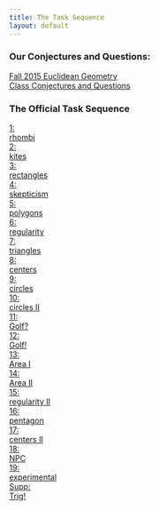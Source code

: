 ```yaml
---
title: The Task Sequence
layout: default
---
```


### Our Conjectures and Questions:

<div class="text-center">
  <a class="btn btn-lg btn-info btn-block" href="{{site.baseurl}}/class/" target="_blank">
    <span class="glyphicon glyphicon-new-window"></span>
    Fall 2015 Euclidean Geometry<br class="visible-xs" /> Class Conjectures and Questions</a>
</div>

### The Official Task Sequence

<div class="row">
<div class="col-xs-6 col-sm-4 col-lg-3 text-center">
  <a class="btn btn-success btn-lg btn-block" href="{{site.baseurl}}/EG_main01.pdf" target="_blank">
    <span class="glyphicon glyphicon-new-window"></span> 1:<br class="visible-xs" /> rhombi</a>
</div>
<div class="col-xs-6 col-sm-4 col-lg-3 text-center">
  <a class="btn btn-default btn-lg btn-block" href="{{site.baseurl}}/EG_main02.pdf" target="_blank">
    <span class="glyphicon glyphicon-new-window"></span> 2:<br class="visible-xs" /> kites</a>
</div>
<div class="col-xs-6 col-sm-4 col-lg-3 text-center">
  <a class="btn btn-default btn-lg btn-block" href="{{site.baseurl}}/EG_main03.pdf" target="_blank">
  <span class="glyphicon glyphicon-new-window"></span> 3:<br class="visible-xs" /> rectangles</a>
</div>
<div class="col-xs-6 col-sm-4 col-lg-3 text-center">
  <a class="btn btn-default btn-lg btn-block" href="{{site.baseurl}}/EG_main04.pdf">
  <span class="glyphicon glyphicon-new-window"></span> 4:<br class="visible-xs" /> skepticism</a>
</div>
<div class="col-xs-6 col-sm-4 col-lg-3 text-center">
  <a class="btn btn-default btn-lg btn-block" href="{{site.baseurl}}/EG_main05.pdf">
  <span class="glyphicon glyphicon-new-window"></span> 5:<br class="visible-xs" /> polygons</a>
</div>
<div class="col-xs-6 col-sm-4 col-lg-3 text-center">
  <a class="btn btn-default btn-lg btn-block" href="{{site.baseurl}}/EG_main06.pdf">
  <span class="glyphicon glyphicon-new-window"></span> 6:<br class="visible-xs" /> regularity</a>
</div>
<div class="col-xs-6 col-sm-4 col-lg-3 text-center">
  <a class="btn btn-default btn-lg btn-block" href="{{site.baseurl}}/EG_main07.pdf">
  <span class="glyphicon glyphicon-new-window"></span> 7:<br class="visible-xs" /> triangles</a>
</div>
<div class="col-xs-6 col-sm-4 col-lg-3 text-center">
  <a class="btn btn-default btn-lg btn-block" href="{{site.baseurl}}/EG_main08.pdf">
  <span class="glyphicon glyphicon-new-window"></span> 8:<br class="visible-xs" /> centers</a>
</div>
<div class="col-xs-6 col-sm-4 col-lg-3 text-center">
  <a class="btn btn-default btn-lg btn-block" href="{{site.baseurl}}/EG_main09.pdf">
  <span class="glyphicon glyphicon-new-window"></span> 9:<br class="visible-xs" /> circles</a>
</div>
<div class="col-xs-6 col-sm-4 col-lg-3 text-center">
  <a class="btn btn-default btn-lg btn-block" href="{{site.baseurl}}/EG_main10.pdf">
  <span class="glyphicon glyphicon-new-window"></span> 10:<br class="visible-xs" /> circles II</a>
</div>
<div class="col-xs-6 col-sm-4 col-lg-3 text-center">
  <a class="btn btn-default btn-lg btn-block" href="{{site.baseurl}}/EG_main11.pdf">
  <span class="glyphicon glyphicon-new-window"></span> 11:<br class="visible-xs" /> Golf?</a>
</div>
<div class="col-xs-6 col-sm-4 col-lg-3 text-center">
  <a class="btn btn-default btn-lg btn-block" href="{{site.baseurl}}/EG_main12.pdf">
  <span class="glyphicon glyphicon-new-window"></span> 12:<br class="visible-xs" /> Golf!</a>
</div>
<div class="col-xs-6 col-sm-4 col-lg-3 text-center">
  <a class="btn btn-default btn-lg btn-block" href="{{site.baseurl}}/EG_main13.pdf">
  <span class="glyphicon glyphicon-new-window"></span> 13:<br class="visible-xs" /> Area I</a>
</div>
<div class="col-xs-6 col-sm-4 col-lg-3 text-center">
  <a class="btn btn-default btn-lg btn-block" href="#">
  <span class="glyphicon glyphicon-new-window"></span> 14:<br class="visible-xs" /> Area II</a>
</div>
<div class="col-xs-6 col-sm-4 col-lg-3 text-center">
  <a class="btn btn-default btn-lg btn-block" href="#">
  <span class="glyphicon glyphicon-new-window"></span> 15:<br class="visible-xs" /> regularity II</a>
</div>
<div class="col-xs-6 col-sm-4 col-lg-3 text-center">
  <a class="btn btn-default btn-lg btn-block" href="#">
  <span class="glyphicon glyphicon-new-window"></span> 16:<br class="visible-xs" /> pentagon</a>
</div>
<div class="col-xs-6 col-sm-4 col-lg-3 text-center">
  <a class="btn btn-default btn-lg btn-block" href="#">
  <span class="glyphicon glyphicon-new-window"></span> 17:<br class="visible-xs" /> centers II</a>
</div>
<div class="col-xs-6 col-sm-4 col-lg-3 text-center">
  <a class="btn btn-default btn-lg btn-block" href="#">
  <span class="glyphicon glyphicon-new-window"></span> 18:<br class="visible-xs" /> NPC</a>
</div>
<div class="col-xs-6 col-sm-4 col-lg-3 text-center">
  <a class="btn btn-default btn-lg btn-block" href="#">
  <span class="glyphicon glyphicon-new-window"></span> 19:<br class="visible-xs" /> experimental</a>
</div>
<div class="col-xs-6 col-sm-4 col-lg-3 text-center">
  <a class="btn btn-default btn-lg btn-block" href="#">
  <span class="glyphicon glyphicon-new-window"></span> Supp:<br class="visible-xs" /> Trig!</a>
</div>
</div>

<div class="row">
  <div class="col-xs-12">
    <p>
      <br class="visible-xs visible-sm"/>
    </p>
  </div>
</div>


<!--<table>
  <tr>
    <td>
      <ul>
        <li>Section One: Rhombi</li>
        <li>Section Two: kites</li>
        <li>Section Three: rectangles</li>
        <li>Section Four: healthy skepticism</li>
        <li>Section Five: polygons</li>
        <li>Section Six: regular figures, warm-up</li>
        <li>Section Seven: deeper into triangles</li>
        <li>Section Eight: triangle centers</li>
        <li>Section Nine: circles</li>
      </ul>
    </td>
    <td>
      <ul>
        <li>Section Ten: more about circles</li>
        <li>Section Eleven: constructions</li>
        <li>Section Twelve: advanced constructions</li>
        <li>Section Thirteen: the theory of content</li>
        <li>Section Fourteen: more about content</li>
        <li>Section Fifteen: regular figures</li>
        <li>Section Sixteen: the regular pentagon, redux</li>
        <li>Section Seventeen: more triangle centers</li>
        <li>Section Eighteen: the nine-point circle</li>
      </ul>
    </td>
  </tr>
</table>
-->
